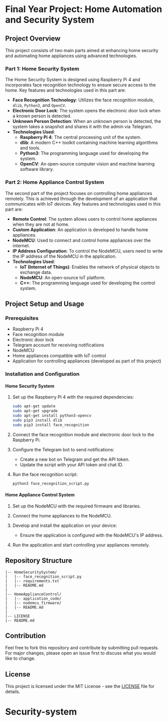 
# Final Year Project: Home Automation and Security System

## Project Overview

This project consists of two main parts aimed at enhancing home security and automating home appliances using advanced technologies.

### Part 1: Home Security System

The Home Security System is designed using Raspberry Pi 4 and incorporates face recognition technology to ensure secure access to the home. Key features and technologies used in this part are:

- **Face Recognition Technology**: Utilizes the face recognition module, `dlib`, `Python3`, and `OpenCV`.
- **Electronic Door Lock**: The system opens the electronic door lock when a known person is detected.
- **Unknown Person Detection**: When an unknown person is detected, the system takes a snapshot and shares it with the admin via Telegram.
- **Technologies Used**: 
  - **Raspberry Pi 4**: The central processing unit of the system.
  - **dlib**: A modern C++ toolkit containing machine learning algorithms and tools.
  - **Python3**: The programming language used for developing the system.
  - **OpenCV**: An open-source computer vision and machine learning software library.

### Part 2: Home Appliance Control System

The second part of the project focuses on controlling home appliances remotely. This is achieved through the development of an application that communicates with IoT devices. Key features and technologies used in this part are:

- **Remote Control**: The system allows users to control home appliances when they are not at home.
- **Custom Application**: An application is developed to handle home appliances.
- **NodeMCU**: Used to connect and control home appliances over the internet.
- **IP Address Configuration**: To control the NodeMCU, users need to write the IP address of the NodeMCU in the application.
- **Technologies Used**: 
  - **IoT (Internet of Things)**: Enables the network of physical objects to exchange data.
  - **NodeMCU**: An open-source IoT platform.
  - **C++**: The programming language used for developing the control system.

## Project Setup and Usage

### Prerequisites

- Raspberry Pi 4
- Face recognition module
- Electronic door lock
- Telegram account for receiving notifications
- NodeMCU
- Home appliances compatible with IoT control
- Application for controlling appliances (developed as part of this project)

### Installation and Configuration

#### Home Security System

1. Set up the Raspberry Pi 4 with the required dependencies:
    ```bash
    sudo apt-get update
    sudo apt-get upgrade
    sudo apt-get install python3-opencv
    sudo pip3 install dlib
    sudo pip3 install face_recognition
    ```

2. Connect the face recognition module and electronic door lock to the Raspberry Pi.

3. Configure the Telegram bot to send notifications:
    - Create a new bot on Telegram and get the API token.
    - Update the script with your API token and chat ID.

4. Run the face recognition script:
    ```bash
    python3 face_recognition_script.py
    ```

#### Home Appliance Control System

1. Set up the NodeMCU with the required firmware and libraries.

2. Connect the home appliances to the NodeMCU.

3. Develop and install the application on your device:
    - Ensure the application is configured with the NodeMCU's IP address.

4. Run the application and start controlling your appliances remotely.

## Repository Structure

```
|-- HomeSecuritySystem/
|   |-- face_recognition_script.py
|   |-- requirements.txt
|   |-- README.md
|
|-- HomeApplianceControl/
|   |-- application_code/
|   |-- nodemcu_firmware/
|   |-- README.md
|
|-- LICENSE
|-- README.md
```

## Contribution

Feel free to fork this repository and contribute by submitting pull requests. For major changes, please open an issue first to discuss what you would like to change.

## License

This project is licensed under the MIT License - see the [LICENSE](LICENSE) file for details.
# Security-system
